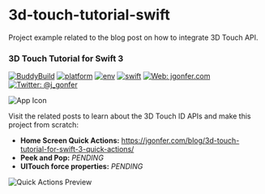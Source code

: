 # 3d-touch-tutorial-swift
Project example related to the blog post on how to integrate 3D Touch API.
### 3D Touch Tutorial for Swift 3
[![BuddyBuild](https://dashboard.buddybuild.com/api/statusImage?appID=58ad1da0b6bc0901002edae5&branch=tutorial_part_1&build=latest)](https://dashboard.buddybuild.com/apps/58ad1da0b6bc0901002edae5/build/latest?branch=tutorial_part_1)
[![platform](https://img.shields.io/badge/platform-ios-lightgrey.svg?style=flat)](https://developer.apple.com/ios/)
[![env](https://img.shields.io/badge/env-xcode_8.2.1-lightgrey.svg?style=flat)](https://developer.apple.com/xcode/)
[![swift](https://img.shields.io/badge/swift-3.0.2-orange.svg?style=flat)](https://swift.org/)
[![Web: jgonfer.com](https://img.shields.io/badge/web-jgonfer.com-yellow.svg?style=flat)](https://jgonfer.com)
[![Twitter: @j_gonfer](https://img.shields.io/badge/twitter-@j__gonfer-blue.svg?style=flat)](https://twitter.com/j_gonfer)

![App Icon](https://jgonfer.com/blog/wp-content/uploads/2017/02/Icon-60@3x.png)

Visit the related posts to learn about the 3D Touch ID APIs and make this project from scratch:
- **Home Screen Quick Actions:** https://jgonfer.com/blog/3d-touch-tutorial-for-swift-3-quick-actions/
- **Peek and Pop:** *PENDING*
- **UITouch force properties:** *PENDING*

![Quick Actions Preview](https://jgonfer.com/blog/wp-content/uploads/2017/02/Quick-Actions-preview.gif)
